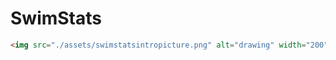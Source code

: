 # SwimStats

```html
<img src="./assets/swimstatsintropicture.png" alt="drawing" width="200"/>
```

